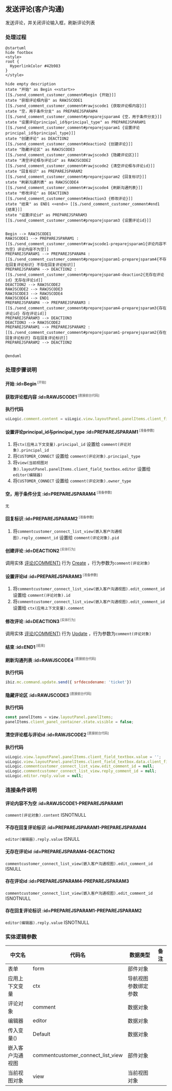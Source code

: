 ## 发送评论(客户沟通) <!-- {docsify-ignore-all} -->

   发送评论，并关闭评论输入框，刷新评论列表

### 处理过程

```plantuml
@startuml
hide footbox
<style>
root {
  HyperlinkColor #42b983
}
</style>

hide empty description
state "开始" as Begin <<start>> [[$./send_comment_customer_comment#begin {开始}]]
state "获取评论框内容" as RAWJSCODE1  [[$./send_comment_customer_comment#rawjscode1 {获取评论框内容}]]
state "空，用于条件分支" as PREPAREJSPARAM4  [[$./send_comment_customer_comment#preparejsparam4 {空，用于条件分支}]]
state "设置评论principal_id与principal_type" as PREPAREJSPARAM1  [[$./send_comment_customer_comment#preparejsparam1 {设置评论principal_id与principal_type}]]
state "创建评论" as DEACTION2  [[$./send_comment_customer_comment#deaction2 {创建评论}]]
state "隐藏评论区" as RAWJSCODE3  [[$./send_comment_customer_comment#rawjscode3 {隐藏评论区}]]
state "清空评论框与评论id" as RAWJSCODE2  [[$./send_comment_customer_comment#rawjscode2 {清空评论框与评论id}]]
state "回复标识" as PREPAREJSPARAM2  [[$./send_comment_customer_comment#preparejsparam2 {回复标识}]]
state "刷新沟通列表" as RAWJSCODE4  [[$./send_comment_customer_comment#rawjscode4 {刷新沟通列表}]]
state "修改评论" as DEACTION3  [[$./send_comment_customer_comment#deaction3 {修改评论}]]
state "结束" as END1 <<end>> [[$./send_comment_customer_comment#end1 {结束}]]
state "设置评论id" as PREPAREJSPARAM3  [[$./send_comment_customer_comment#preparejsparam3 {设置评论id}]]


Begin --> RAWJSCODE1
RAWJSCODE1 --> PREPAREJSPARAM1 : [[$./send_comment_customer_comment#rawjscode1-preparejsparam1{评论内容不为空} 评论内容不为空]]
PREPAREJSPARAM1 --> PREPAREJSPARAM4 : [[$./send_comment_customer_comment#preparejsparam1-preparejsparam4{不存在回复评论标识} 不存在回复评论标识]]
PREPAREJSPARAM4 --> DEACTION2 : [[$./send_comment_customer_comment#preparejsparam4-deaction2{无存在评论id} 无存在评论id]]
DEACTION2 --> RAWJSCODE2
RAWJSCODE2 --> RAWJSCODE3
RAWJSCODE3 --> RAWJSCODE4
RAWJSCODE4 --> END1
PREPAREJSPARAM4 --> PREPAREJSPARAM3 : [[$./send_comment_customer_comment#preparejsparam4-preparejsparam3{存在评论id} 存在评论id]]
PREPAREJSPARAM3 --> DEACTION3
DEACTION3 --> RAWJSCODE2
PREPAREJSPARAM1 --> PREPAREJSPARAM2 : [[$./send_comment_customer_comment#preparejsparam1-preparejsparam2{存在回复评论标识} 存在回复评论标识]]
PREPAREJSPARAM2 --> DEACTION2


@enduml
```


### 处理步骤说明

#### 开始 :id=Begin<sup class="footnote-symbol"> <font color=gray size=1>[开始]</font></sup>




#### 获取评论框内容 :id=RAWJSCODE1<sup class="footnote-symbol"> <font color=gray size=1>[直接前台代码]</font></sup>



<p class="panel-title"><b>执行代码</b></p>

```javascript
uiLogic.comment.content = uiLogic.view.layoutPanel.panelItems.client_field_textbox.value;
```

#### 设置评论principal_id与principal_type :id=PREPAREJSPARAM1<sup class="footnote-symbol"> <font color=gray size=1>[准备参数]</font></sup>



1. 将`ctx(应用上下文变量).principal_id` 设置给  `comment(评论对象).principal_id`
2. 将`CUSTOMER_CONNECT` 设置给  `comment(评论对象).principal_type`
3. 将`view(当前视图对象).layoutPanel.panelItems.client_field_textbox.editor` 设置给  `editor(编辑器)`
4. 将`CUSTOMER_CONNECT` 设置给  `comment(评论对象).owner_type`

#### 空，用于条件分支 :id=PREPAREJSPARAM4<sup class="footnote-symbol"> <font color=gray size=1>[准备参数]</font></sup>




    无

#### 回复标识 :id=PREPAREJSPARAM2<sup class="footnote-symbol"> <font color=gray size=1>[准备参数]</font></sup>



1. 将`commentcustomer_connect_list_view(嵌入客户沟通视图).reply_comment_id` 设置给  `comment(评论对象).pid`

#### 创建评论 :id=DEACTION2<sup class="footnote-symbol"> <font color=gray size=1>[实体行为]</font></sup>



调用实体 [评论(COMMENT)](module/Base/comment.md) 行为 [Create](module/Base/comment#行为) ，行为参数为`comment(评论对象)`

#### 设置评论id :id=PREPAREJSPARAM3<sup class="footnote-symbol"> <font color=gray size=1>[准备参数]</font></sup>



1. 将`commentcustomer_connect_list_view(嵌入客户沟通视图).edit_comment_id` 设置给  `comment(评论对象).id`
2. 将`commentcustomer_connect_list_view(嵌入客户沟通视图).edit_comment_id` 设置给  `ctx(应用上下文变量).comment`

#### 修改评论 :id=DEACTION3<sup class="footnote-symbol"> <font color=gray size=1>[实体行为]</font></sup>



调用实体 [评论(COMMENT)](module/Base/comment.md) 行为 [Update](module/Base/comment#行为) ，行为参数为`comment(评论对象)`

#### 结束 :id=END1<sup class="footnote-symbol"> <font color=gray size=1>[结束]</font></sup>




#### 刷新沟通列表 :id=RAWJSCODE4<sup class="footnote-symbol"> <font color=gray size=1>[直接前台代码]</font></sup>



<p class="panel-title"><b>执行代码</b></p>

```javascript
ibiz.mc.command.update.send({ srfdecodename: 'ticket'})
```

#### 隐藏评论区 :id=RAWJSCODE3<sup class="footnote-symbol"> <font color=gray size=1>[直接前台代码]</font></sup>



<p class="panel-title"><b>执行代码</b></p>

```javascript
const panelItems = view.layoutPanel.panelItems;
panelItems.client_panel_container.state.visible = false;
```

#### 清空评论框与评论id :id=RAWJSCODE2<sup class="footnote-symbol"> <font color=gray size=1>[直接前台代码]</font></sup>



<p class="panel-title"><b>执行代码</b></p>

```javascript
uiLogic.view.layoutPanel.panelItems.client_field_textbox.value = '';
uiLogic.view.layoutPanel.panelItems.client_field_textbox.data.client_field_textbox = '';
uiLogic.commentcustomer_connect_list_view.edit_comment_id = null;
uiLogic.commentcustomer_connect_list_view.reply_comment_id = null;
uiLogic.editor.reply.value = null;
```

### 连接条件说明
#### 评论内容不为空 :id=RAWJSCODE1-PREPAREJSPARAM1

```comment(评论对象).content``` ISNOTNULL
#### 不存在回复评论标识 :id=PREPAREJSPARAM1-PREPAREJSPARAM4

```editor(编辑器).reply.value``` ISNULL
#### 无存在评论id :id=PREPAREJSPARAM4-DEACTION2

```commentcustomer_connect_list_view(嵌入客户沟通视图).edit_comment_id``` ISNULL
#### 存在评论id :id=PREPAREJSPARAM4-PREPAREJSPARAM3

```commentcustomer_connect_list_view(嵌入客户沟通视图).edit_comment_id``` ISNOTNULL
#### 存在回复评论标识 :id=PREPAREJSPARAM1-PREPAREJSPARAM2

```editor(编辑器).reply.value``` ISNOTNULL


### 实体逻辑参数

|    中文名   |    代码名    |  数据类型      |备注 |
| --------| --------| --------  | --------   |
|表单|form|部件对象||
|应用上下文变量|ctx|导航视图参数绑定参数||
|评论对象|comment|数据对象||
|编辑器|editor|数据对象||
|传入变量(<i class="fa fa-check"/></i>)|Default|数据对象||
|嵌入客户沟通视图|commentcustomer_connect_list_view|部件对象||
|当前视图对象|view|当前视图对象||
